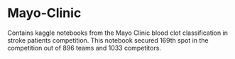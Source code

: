 # Mayo-Clinic
Contains kaggle notebooks from the Mayo Clinic blood clot classification in stroke patients competition.
This notebook secured 169th spot in the competition out of 896 teams and 1033 competitors.
